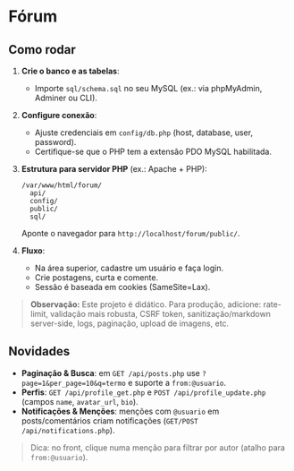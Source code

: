 # Fórum
## Como rodar

1. **Crie o banco e as tabelas**:
   - Importe `sql/schema.sql` no seu MySQL (ex.: via phpMyAdmin, Adminer ou CLI).

2. **Configure conexão**:
   - Ajuste credenciais em `config/db.php` (host, database, user, password).
   - Certifique-se que o PHP tem a extensão PDO MySQL habilitada.

3. **Estrutura para servidor PHP** (ex.: Apache + PHP):
   ```
   /var/www/html/forum/
     api/
     config/
     public/
     sql/
   ```
   Aponte o navegador para `http://localhost/forum/public/`.

4. **Fluxo**:
   - Na área superior, cadastre um usuário e faça login.
   - Crie postagens, curta e comente.
   - Sessão é baseada em cookies (SameSite=Lax).

> **Observação:** Este projeto é didático. Para produção, adicione: rate-limit, validação mais robusta, CSRF token, sanitização/markdown server-side, logs, paginação, upload de imagens, etc.


## Novidades
- **Paginação & Busca**: em `GET /api/posts.php` use `?page=1&per_page=10&q=termo` e suporte a `from:@usuario`.
- **Perfis**: `GET /api/profile_get.php` e `POST /api/profile_update.php` (campos `name`, `avatar_url`, `bio`).
- **Notificações & Menções**: menções com `@usuario` em posts/comentários criam notificações (`GET/POST /api/notifications.php`).

> Dica: no front, clique numa menção para filtrar por autor (atalho para `from:@usuario`).
